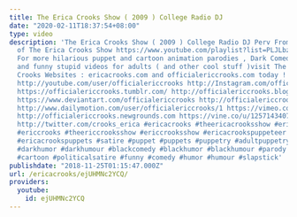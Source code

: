 ```yaml
---
title: The Erica Crooks Show ( 2009 ) College Radio DJ
date: "2020-02-11T18:37:54+08:00"
type: video
description: 'The Erica Crooks Show ( 2009 ) College Radio DJ Perv From the 2009 season
  of The Erica Crooks Show https://www.youtube.com/playlist?list=PLJLbzpbdP5rlE5qGrBx8Doye5eLsv_5lw
  For more hilarious puppet and cartoon animation parodies , Dark Comedy humor , satires
  and funny stupid videos for adults ( and other cool stuff )visit The Official Erica
  Crooks Websites : ericacrooks.com and officialericcrooks.com today ! http://facebook.com/officialericcrooks
  http://youtube.com/user/officialericcrooks http://Instagram.com/officialericcrooks/
  https://officialericcrooks.tumblr.com/ http://officialericcrooks.blogspot.com/ https://officialericcrooks.wordpress.com
  https://www.deviantart.com/officialericcrooks http://officialericcrooks.newgrounds.com/follow
  http://www.dailymotion.com/user/officialericcrooks/1 https://vimeo.com/officialericcrooks
  http://officialericcrooks.newgrounds.com https://vine.co/u/1257143407999610880 https://www.pinterest.com/officialec1/
  http://twitter.com/crooks_erica #ericacrooks #theericacrooksshow #ericacrooksshow
  #ericcrooks #theericcrooksshow #ericcrooksshow #ericacrookspuppeteer #ericacrookspuppet
  #ericacrookspuppets #satire #puppet #puppets #puppetry #adultpuppetry #darkcomedy
  #darkhumor #darkhumour #blackcomedy #blackhumor #blackhumour #parody #parodies #cartoons
  #cartoon #politicalsatire #funny #comedy #humor #humour #slapstick'
publishdate: "2018-11-25T01:15:47.000Z"
url: /ericacrooks/ejUHMNc2YCQ/
providers:
  youtube:
    id: ejUHMNc2YCQ
---
```

